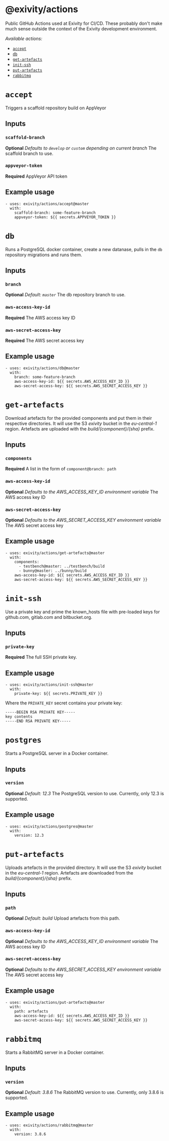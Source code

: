 # @exivity/actions

Public GitHub Actions used at Exivity for CI/CD. These probably don't make much
sense outside the context of the Exivity development environment.

_Available actions:_

- [`accept`](#accept)
- [`db`](#db)
- [`get-artefacts`](#get-artefacts)
- [`init-ssh`](#init-ssh)
- [`put-artefacts`](#put-artefacts)
- [`rabbitmq`](#rabbitmq)

# `accept`

Triggers a scaffold repository build on AppVeyor

## Inputs

### `scaffold-branch`

**Optional** _Defaults to `develop` or `custom` depending on current branch_ The
scaffold branch to use.

### `appveyor-token`

**Required** AppVeyor API token

## Example usage

```
- uses: exivity/actions/accept@master
  with:
    scaffold-branch: some-feature-branch
    appveyor-token: ${{ secrets.APPVEYOR_TOKEN }}
```

# `db`

Runs a PostgreSQL docker container, create a new datanase, pulls in the `db`
repository migrations and runs them.

## Inputs

### `branch`

**Optional** _Default: `master`_ The db repository branch to use.

### `aws-access-key-id`

**Required** The AWS access key ID

### `aws-secret-access-key`

**Required** The AWS secret access key

## Example usage

```
- uses: exivity/actions/db@master
  with:
    branch: some-feature-branch
    aws-access-key-id: ${{ secrets.AWS_ACCESS_KEY_ID }}
    aws-secret-access-key: ${{ secrets.AWS_SECRET_ACCESS_KEY }}
```

# `get-artefacts`

Download artefacts for the provided components and put them in their respective
directories. It will use the S3 _exivity_ bucket in the _eu-central-1_ region.
Artefacts are uploaded with the _build/{component}/{sha}_ prefix.

## Inputs

### `components`

**Required** A list in the form of `component@branch: path`

### `aws-access-key-id`

**Optional** _Defaults to the AWS_ACCESS_KEY_ID environment variable_ The AWS
access key ID

### `aws-secret-access-key`

**Optional** _Defaults to the AWS_SECRET_ACCESS_KEY environment variable_ The
AWS secret access key

## Example usage

```
- uses: exivity/actions/get-artefacts@master
  with:
    components:
      - testbench@master: ../testbench/build
      - bunny@master: ../bunny/build
    aws-access-key-id: ${{ secrets.AWS_ACCESS_KEY_ID }}
    aws-secret-access-key: ${{ secrets.AWS_SECRET_ACCESS_KEY }}
```

# `init-ssh`

Use a private key and prime the known_hosts file with pre-loaded keys for
github.com, gitlab.com and bitbucket.org.

## Inputs

### `private-key`

**Required** The full SSH private key.

## Example usage

```
- uses: exivity/actions/init-ssh@master
  with:
    private-key: ${{ secrets.PRIVATE_KEY }}
```

Where the `PRIVATE_KEY` secret contains your private key:

```
-----BEGIN RSA PRIVATE KEY-----
key contents
-----END RSA PRIVATE KEY-----
```

# `postgres`

Starts a PostgreSQL server in a Docker container.

## Inputs

### `version`

**Optional** _Default: 12.3_ The PostgreSQL version to use. Currently, only 12.3
is supported.

## Example usage

```
- uses: exivity/actions/postgres@master
  with:
    version: 12.3
```

# `put-artefacts`

Uploads artefacts in the provided directory. It will use the S3 _exivity_ bucket
in the _eu-central-1_ region. Artefacts are downloaded from the
_build/{component}/{sha}_ prefix.

## Inputs

### `path`

**Optional** _Default: build_ Upload artefacts from this path.

### `aws-access-key-id`

**Optional** _Defaults to the AWS_ACCESS_KEY_ID environment variable_ The AWS
access key ID

### `aws-secret-access-key`

**Optional** _Defaults to the AWS_SECRET_ACCESS_KEY environment variable_ The
AWS secret access key

## Example usage

```
- uses: exivity/actions/put-artefacts@master
  with:
    path: artefacts
    aws-access-key-id: ${{ secrets.AWS_ACCESS_KEY_ID }}
    aws-secret-access-key: ${{ secrets.AWS_SECRET_ACCESS_KEY }}
```

# `rabbitmq`

Starts a RabbitMQ server in a Docker container.

## Inputs

### `version`

**Optional** _Default: 3.8.6_ The RabbitMQ version to use. Currently, only 3.8.6
is supported.

## Example usage

```
- uses: exivity/actions/rabbitmq@master
  with:
    version: 3.8.6
```
